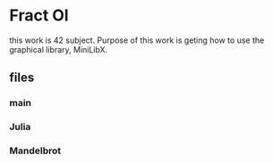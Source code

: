 # Fract Ol
this work is 42 subject. Purpose of this work is geting how to use the graphical library, MiniLibX.
## files
### main
### Julia
### Mandelbrot
